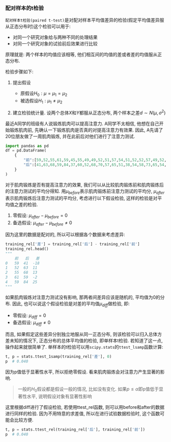 ### 配对样本的t检验
`配对样本t检验(paired t-test)`是对配对样本平均值差异的检验(假定平均值差异服从正态分布时)这个检验可以用于:

- 对同一个研究对象给与两种不同的处理结果
- 对同一个研究对象的试验前后效果进行比较

原理就是: 两个样本的均值应该相等, 他们相互间的均值的差或者差的均值服从正态分布.

检验步骤如下:
1. 提出假设
    - 原假设$H_0: \mu=\mu_{1}=\mu_{2}$
    - 被选假设$H_1: \mu_{1} \neq \mu_{2}$

2. 建立检验统计量. 设两个总体$X$和$Y$都服从正态分布, 两个样本之差$d \sim N(\mu,\sigma^2)$


最近A同学的班级有人说锻炼肌肉可以提高注意力. A同学不太相信, 他想在自己开始锻炼肌肉前, 先确认一下锻炼肌肉是否真的对提高注意力有效果. 因此, A先请了20位朋友做了一周肌肉锻炼, 并在此前后对他们进行了注意力测试.

```python
import pandas as pd
df = pd.DataFrame(
    {
        "前":[59,52,55,61,59,45,55,49,49,52,51,57,54,51,52,52,57,49,52,46],
        "后":[41,63,68,59,84,37,60,52,68,70,57,65,51,38,54,58,73,65,54,48]
    }
)
```

对于肌肉锻炼是否有提高注意力的效果, 我们可以从比较肌肉锻炼前和肌肉锻炼后的注意力测试的平均分得知. 用$\mu_{before}$表示肌肉锻炼前注意力测试的平均分, $\mu_{after}$表示肌肉锻炼后注意力测试的平均分, 考虑进行以下假设检验, 这样的检验是对平均值之差的检验.

1. 零假设: $\mu_{after}-\mu_{before} = 0$
2. 备选假设: $\mu_{after}-\mu_{before} \neq 0$

因为这里的数据是配对的, 所以可以根据各个数据来考虑差异:

```python
training_rel['差'] = training_rel['后'] - training_rel['前']
training_rel.head()
"""
	前	后	差
0	59	41	-18
1	52	63	11
2	55	68	13
3	61	59	-2
4	59	84	25
"""
```

如果肌肉锻炼对注意力测试没有影响, 那两者间差异应该是随机的, 平均值为0的分布. 因此, 也可以说这个假设检验是对差的平均值$\mu_{diff}$做检验, 即:

- 零假设: $\mu_{diff} = 0$
- 备选假设: $\mu_{diff} \neq 0$

而且, 如果假定这些差异分别独立地服从同一正态分布, 则该检验可以归入总体方差未知的情况下, 正态分布的总体平均值的检验, 即单样本t检验.
若知道了这一点, 操作起来就很简单了. 单样本的t检验可以用`scipy.stats`的`ttest_lsamp`函数计算:

```python
t, p = stats.ttest_1samp(training_rel['差'], 0)
p  # 0.040
```

因为p值低于显著性水平, 所以拒绝零假设. 看来肌肉锻炼会对注意力产生显著的影响.

> 一般的$H_0$假设都是假设一般的情况, 比如没有变化. 如果$p \le \alpha$即p值低于显著性水平, 说明假设对象有显著性影响

这里根据diff进行了假设检验, 若使用ttest_rel函数, 则可以用before和after的数据进行同样的检验. 因为不用特意的求差值, 所以在进行试验数据检验时, 这个函数可能会比较方便.

```python
t, p = stats.ttest_rel(training_rel['后'], training_rel['前'])
p  # 0.040
```